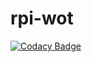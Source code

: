 # rpi-wot

[![Codacy Badge](https://api.codacy.com/project/badge/db14480672de4c9b838a91ccadc8c761)](https://www.codacy.com/app/backflip270bb/rpi-wot)
